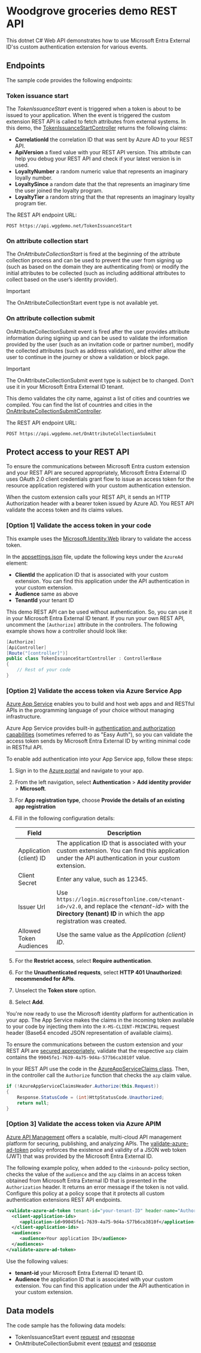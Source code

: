 # Woodgrove groceries demo REST API

This dotnet C# Web API demonstrates how to use Microsoft Entra External ID'ss custom authentication extension for various events. 

## Endpoints

The sample code provides the following endpoints:

### Token issuance start

The *TokenIssuanceStart* event is triggered when a token is about to be issued to your application. When the event is triggered the custom extension REST API is called to fetch attributes from external systems. In this demo, the [TokenIssuanceStartController](./Controllers/TokenIssuanceStartController.cs) returns the following claims:

- **CorrelationId** the correlation ID that was sent by Azure AD to your REST API.
- **ApiVersion** a fixed value with your REST API version. This attribute can help you debug your REST API and check if your latest version is in used.
- **LoyaltyNumber** a random numeric value that represents an imaginary loyally number.
- **LoyaltySince** a random date that the that represents an imaginary time the user joined the loyalty program.
- **LoyaltyTier** a random string that the that represents an imaginary loyalty program tier.

The REST API endpoint URL:

```http
POST https://api.wggdemo.net/TokenIssuanceStart
```

### On attribute collection start

The *OnAttributeCollectionStart* is fired at the beginning of the attribute collection process and can be used to prevent the user from signing up (such as based on the domain they are authenticating from) or modify the initial attributes to be collected (such as including additional attributes to collect based on the user’s identity provider).

> [!IMPORTANT]
> The OnAttributeCollectionStart event type is not available yet.

### On attribute collection submit

OnAttributeCollectionSubmit event is fired after the user provides attribute information during signing up and can be used to validate the information provided by the user (such as an invitation code or partner number), modify the collected attributes (such as address validation), and either allow the user to continue in the journey or show a validation or block page.

> [!IMPORTANT]
> The OnAttributeCollectionSubmit event type is subject be to changed. Don't use it in your Microsoft Entra External ID tenant. 

This demo validates the city name, against a list of cities and countries we compiled. You can find the list of countries and cities in the [OnAttributeCollectionSubmitController](./Controllers/OnAttributeCollectionSubmitController.cs). 

The REST API endpoint URL:

```http
POST https://api.wggdemo.net/OnAttributeCollectionSubmit
```

## Protect access to your REST API

To ensure the communications between Microsoft Entra custom extension and your REST API are secured appropriately, Microsoft Entra External ID uses OAuth 2.0 client credentials grant flow to issue an access token for the resource application registered with your custom authentication extension. 

When the custom extension calls your REST API, it sends an HTTP Authorization header with a bearer token issued by Azure AD. You REST API validate the access token and its claims values. 

### [Option 1] Validate the access token in your code

This example uses the [Microsoft.Identity.Web](https://www.nuget.org/packages/Microsoft.Identity.Web) library to validate the access token.

In the [appsettings.json](./appsettings.json) file, update the following keys under the `AzureAd` element:

- **ClientId** the application ID that is associated with your custom extension. You can find this application under the API authentication in your custom extension.
- **Audience** same as above
- **TenantId** your tenant ID

This demo REST API can be used without authentication. So, you can use it in your Microsoft Entra External ID tenant. If you run your own REST API, uncomment the `[Authorize]` attribute in the controllers. The following example shows how a controller should look like:

```csharp
[Authorize]
[ApiController]
[Route("[controller]")]
public class TokenIssuanceStartController : ControllerBase
{
    // Rest of your code
}
```

### [Option 2] Validate the access token via Azure Service App

[Azure App Service](https://learn.microsoft.com/azure/app-service/) enables you to build and host web apps and and RESTful APIs in the programming language of your choice without managing infrastructure.

Azure App Service provides built-in [authentication and authorization capabilities](https://learn.microsoft.com/azure/app-service/overview-authentication-authorization) (sometimes referred to as "Easy Auth"), so you can validate the access token sends by Microsoft Entra External ID by writing minimal code in RESTful API.

To enable add authentication into your App Service app, follow these steps:

1. Sign in to the [Azure portal](https://portal.azure.com/) and navigate to your app.
1. From the left navigation, select **Authentication** > **Add identity provider** > **Microsoft**.
1. For **App registration type**, choose **Provide the details of an existing app registration** 
1. Fill in the following configuration details:

    |Field|Description|
    |-|-|
    |Application (client) ID| The application ID that is associated with your custom extension. You can find this application under the API authentication in your custom extension. |
    |Client Secret| Enter any value, such as 12345. |
    |Issuer Url| Use `https://login.microsoftonline.com/<tenant-id>/v2.0`, and replace the *\<tenant-id>* with the **Directory (tenant) ID** in which the app registration was created. |
    |Allowed Token Audiences| Use the same value as the *Application (client) ID*. |
    
1. For the **Restrict access**, select **Require authentication**.
1. For the **Unauthenticated requests**, select **HTTP 401 Unauthorized: recommended for APIs**.
1. Unselect the **Token store** option.
1. Select **Add**.

You're now ready to use the Microsoft identity platform for authentication in your app. The App Service makes the claims in the incoming token available to your code by injecting them into the `X-MS-CLIENT-PRINCIPAL` request header (Base64 encoded JSON representation of available claims). 

To ensure the communications between the custom extension and your REST API are [secured appropriately](https://learn.microsoft.com/azure/active-directory/develop/custom-extension-overview#protect-your-rest-api), validate that the respective `azp` claim contains the `99045fe1-7639-4a75-9d4a-577b6ca3810f` value.

In your REST API use the code in the [AzureAppServiceClaims class](./Models/AzureAppServiceClaims.cs). Then, in the controller call the `Authorize` function that checks the `azp` claim value.

```csharp
if (!AzureAppServiceClaimsHeader.Authorize(this.Request))
{
    Response.StatusCode = (int)HttpStatusCode.Unauthorized;
    return null;
}
```

### [Option 3] Validate the access token via Azure APIM

[Azure API Management](https://learn.microsoft.com/azure/api-management/api-management-key-concepts) offers a scalable, multi-cloud API management platform for securing, publishing, and analyzing APIs. The [validate-azure-ad-token](https://learn.microsoft.com/azure/api-management/validate-azure-ad-token-policy) policy enforces the existence and validity of a JSON web token (JWT) that was provided by the Microsoft Entra External ID.

The following example policy, when added to the `<inbound>` policy section, checks the value of the `audience` and the `azp` claims in an access token obtained from Microsoft Entra External ID that is presented in the `Authorization` header. It returns an error message if the token is not valid. Configure this policy at a policy scope that it protects all custom authentication extensions REST API endpoints.

```xml
<validate-azure-ad-token tenant-id="your-tenant-ID" header-name="Authorization" failed-validation-httpcode="401" failed-validation-error-message="Unauthorized. Access token is missing or invalid.">
  <client-application-ids>
     <application-id>99045fe1-7639-4a75-9d4a-577b6ca3810f</application-id>
  </client-application-ids>
  <audiences>
     <audience>Your application ID</audience>
  </audiences>
</validate-azure-ad-token>
``` 

Use the following values:

- **tenant-id** your Microsoft Entra External ID tenant ID.
- **Audience** the application ID that is associated with your custom extension. You can find this application under the API authentication in your custom extension.


## Data models

The code sample has the following data models:

- TokenIssuanceStart event [request](./Models/TokenIssuanceStartRequest.cs) and [response](./Models/TokenIssuanceStartResponse.cs)
- OnAttributeCollectionSubmit event [request](./Models/OnAttributeCollectionSubmitRequest.cs) and [response](./Models/OnAttributeCollectionSubmitResponse.cs)